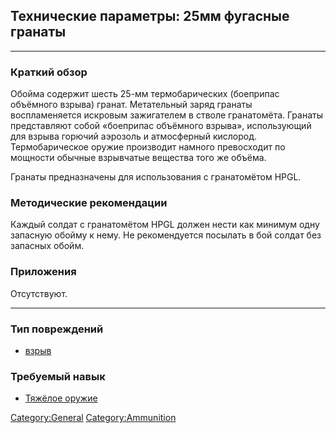 ## Технические параметры: 25мм фугасные гранаты

------------------------------------------------------------------------

### Краткий обзор

Обойма содержит шесть 25-мм термобарических (боеприпас объёмного взрыва)
гранат. Метательный заряд гранаты воспламеняется искровым зажигателем в
стволе гранатомёта. Гранаты представляют собой «боеприпас объёмного
взрыва», использующий для взрыва горючий аэрозоль и атмосферный
кислород. Термобарическое оружие производит намного превосходит по
мощности обычные взрывчатые вещества того же объёма.

Гранаты предназначены для использования с гранатомётом HPGL.

### Методические рекомендации

Каждый солдат с гранатомётом HPGL должен нести как минимум одну запасную
обойму к нему. Не рекомендуется посылать в бой солдат без запасных
обойм.

### Приложения

Отсутствуют.

------------------------------------------------------------------------

### Тип повреждений

- [взрыв](Типы_повреждений/взрыв "wikilink")

### Требуемый навык

- [Тяжёлое оружие](Навыки/Взрывное_дело "wikilink")

[Category:General](Category:General "wikilink")
[Category:Ammunition](Category:Ammunition "wikilink")
